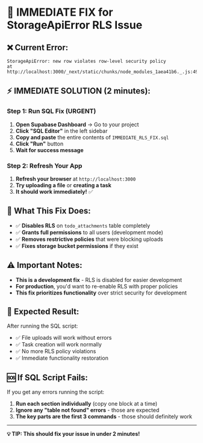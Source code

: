# 🚨 IMMEDIATE FIX for StorageApiError RLS Issue

## ❌ **Current Error:**
```
StorageApiError: new row violates row-level security policy
at http://localhost:3000/_next/static/chunks/node_modules_1aea41b6._.js:4949:24
```

## ⚡ **IMMEDIATE SOLUTION (2 minutes):**

### **Step 1: Run SQL Fix (URGENT)**
1. **Open Supabase Dashboard** → Go to your project
2. **Click "SQL Editor"** in the left sidebar
3. **Copy and paste** the entire contents of `IMMEDIATE_RLS_FIX.sql`
4. **Click "Run"** button
5. **Wait for success message**

### **Step 2: Refresh Your App**
1. **Refresh your browser** at `http://localhost:3000`
2. **Try uploading a file** or **creating a task**
3. **It should work immediately!** ✅

## 🔧 **What This Fix Does:**
- ✅ **Disables RLS** on `todo_attachments` table completely
- ✅ **Grants full permissions** to all users (development mode)
- ✅ **Removes restrictive policies** that were blocking uploads
- ✅ **Fixes storage bucket permissions** if they exist

## ⚠️ **Important Notes:**
- **This is a development fix** - RLS is disabled for easier development
- **For production**, you'd want to re-enable RLS with proper policies
- **This fix prioritizes functionality** over strict security for development

## 🎯 **Expected Result:**
After running the SQL script:
- ✅ File uploads will work without errors
- ✅ Task creation will work normally
- ✅ No more RLS policy violations
- ✅ Immediate functionality restoration

## 🆘 **If SQL Script Fails:**
If you get any errors running the script:
1. **Run each section individually** (copy one block at a time)
2. **Ignore any "table not found" errors** - those are expected
3. **The key parts are the first 3 commands** - those should definitely work

---

**💡 TIP: This should fix your issue in under 2 minutes!**